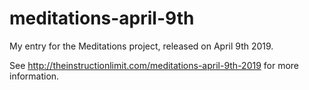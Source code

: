 # meditations-april-9th
My entry for the Meditations project, released on April 9th 2019.

See http://theinstructionlimit.com/meditations-april-9th-2019 for more information.
